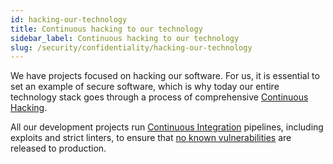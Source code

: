 ```yaml
---
id: hacking-our-technology
title: Continuous hacking to our technology
sidebar_label: Continuous hacking to our technology
slug: /security/confidentiality/hacking-our-technology
---
```


We have projects focused on hacking our software. For us, it is essential to set an example
of secure software, which is why today our entire technology stack goes through a process
of comprehensive [Continuous Hacking](https://fluidattacks.com/services/continuous-hacking/).

All our development projects run [Continuous Integration](https://fluidattacks.com/security/#CI)
pipelines, including exploits and strict linters, to ensure that
[no known vulnerabilities](https://fluidattacks.com/products/rules/list/155/) are released to production.
